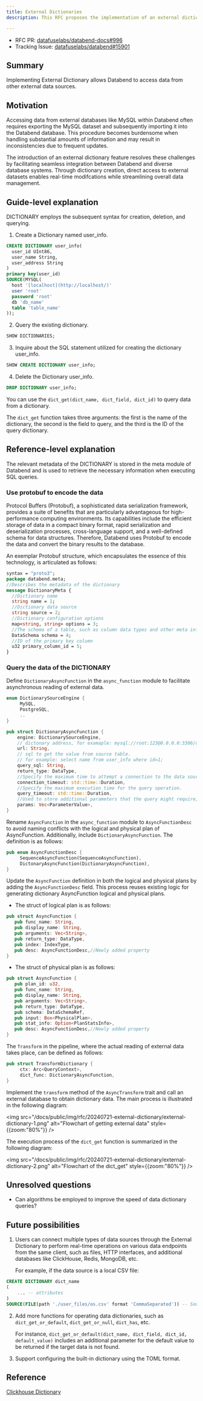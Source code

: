 ```yaml
---
title: External Dictionaries
description: This RFC proposes the implementation of an external dictionary feature in Databend to allow seamless access to data from external sources.

---
```


- RFC PR: [datafuselabs/databend-docs#996](https://github.com/datafuselabs/databend-docs/pull/996)
- Tracking Issue: [datafuselabs/databend#15901](https://github.com/datafuselabs/databend/issues/15901)

## Summary

Implementing External Dictionary allows Databend to access data from other external data sources.

## Motivation

Accessing data from external databases like MySQL within Databend often requires exporting the MySQL dataset and subsequently importing it into the Databend database. This procedure becomes burdensome when handling substantial amounts of information and may result in inconsistencies due to frequent updates.

The introduction of an external dictionary feature resolves these challenges by facilitating seamless integration between Databend and diverse database systems. Through dictionary creation, direct access to external datasets enables real-time modifcations while streamlining overall data management.

## Guide-level explanation

DICTIONARY employs the subsequent syntax for creation, deletion, and querying.

1. Create a Dictionary named user_info.

```sql
CREATE DICTIONARY user_info(
  user_id UInt86,
  user_name String,
  user_address String
)
primary key(user_id)
SOURCE(MYSQL(
  host '[localhost](http://localhost/)'
  user 'root'
  password 'root'
  db 'db_name'
  table 'table_name'
));
```

2. Query the existing dictionary.

```sql
SHOW DICTIONARIES;
```

3. Inquire about the SQL statement utilized for creating the dictionary user_info.

```sql
SHOW CREATE DICTIONARY user_info;
```

4. Delete the Dictionary user_info.

```sql
DROP DICTIONARY user_info;
```

You can use the `dict_get(dict_name, dict_field, dict_id)` to query data from a dictionary.

The `dict_get` function takes three arguments: the first is the name of the dictionary, the second is the field to query, and the third is the ID of the query dictionary.

## Reference-level explanation

The relevant metadata of the DICTIONARY is stored in the meta module of Databend and is used to retrieve the necessary information when executing SQL queries.

### Use protobuf to encode the data

Protocol Buffers (Protobuf), a sophisticated data serialization framework, provides a suite of benefits that are particularly advantageous for high-performance computing environments. Its capabilities include the efficient storage of data in a compact binary format, rapid serialization and deserialization processes, cross-language support, and a well-defined schema for data structures. Therefore, Databend uses Protobuf to encode the data and convert the binary results to the database.

An exemplar Protobuf structure, which encapsulates the essence of this technology, is articulated as follows:

```protobuf
syntax = "proto3";
package databend.meta;
//Describes the metadata of the dictionary
message DictionaryMeta {
  //Dictionary name
  string name = 1;
  //Dictionary data source
  string source = 2;
  //Dictionary configuration options
  map<string, string> options = 3;
  //The schema of a table, such as column data types and other meta info.
  DataSchema schema = 4;
  //ID of the primary key column
  u32 primary_column_id = 5; 
}
```

### Query the data of the DICTIONARY

Define `DictionaryAsyncFunction` in the `async_function` module to facilitate asynchronous reading of external data.

```rust
enum DictionarySourceEngine {
     MySQL,
     PostgreSQL,
     ..
}
```

```rust
pub struct DictionaryAsyncFunction {
    engine: DictionarySourceEngine,
    // dictonary address, for examaple: mysql://root:123@0.0.0.0:3306/default
    url: String,
    // sql to get the value from source table.
    // for example: select name from user_info where id=1;
    query_sql: String,
    return_type: DataType,
    //Specify the maximum time to attempt a connection to the data source.
    connection_timeout: std::time::Duration,
    //Specify the maximum execution time for the query operation.
    query_timeout: std::time::Duration,
    //Used to store additional parameters that the query might require, such as the values for placeholders in the SQL query.
    params: Vec<ParameterValue>,
}
```

Rename `AsyncFunction` in the `async_function` module to `AsyncFunctionDesc` to avoid naming conflicts with the logical and physical plan of AsyncFunction. Additionally, include `DictionaryAsyncFunction`. The definition is as follows:

```rust
pub enum AsyncFunctionDesc {
     SequenceAsyncFunction(SequenceAsyncFunction),
     DictonaryAsyncFunction(DictionaryAsyncFunction),
}
```

Update the `AsyncFunction` definition in both the logical and physical plans by adding the `AsyncFunctionDesc` field. This process reuses existing logic for generating dictionary AsyncFunction logical and physical plans.

- The struct of logical plan is as follows:

```rust
pub struct AsyncFunction {
   pub func_name: String,
   pub display_name: String,
   pub arguments: Vec<String>,
   pub return_type: DataType,
   pub index: IndexType,
   pub desc: AsyncFunctionDesc,//Newly added property
}
```

- The struct of physical plan is as follows:

```rust
pub struct AsyncFunction {
   pub plan_id: u32,
   pub func_name: String,
   pub display_name: String,
   pub arguments: Vec<String>,
   pub return_type: DataType,
   pub schema: DataSchemaRef,
   pub input: Box<PhysicalPlan>,
   pub stat_info: Option<PlanStatsInfo>,
   pub desc: AsyncFunctionDesc,//Newly added property
}
```

The `Transform` in the pipeline, where the actual reading of external data takes place, can be defined as follows:

```rust
pub struct TransformDictionary {
     ctx: Arc<QueryContext>,
     dict_func: DictionaryAsyncFunction,
}
```

Implement the `transform` method of the `AsyncTransform` trait and call an external database to obtain dictionary data. The main process is illustrated in the following diagram:

<img src="/docs/public/img/rfc/20240721-external-dictionary/external-dictionary-1.png" alt="Flowchart of getting external data" style={{zoom:"80%"}} />

The execution process of the `dict_get` function is summarized in the following diagram:

<img src="/docs/public/img/rfc/20240721-external-dictionary/external-dictionary-2.png" alt="Flowchart of the dict_get" style={{zoom:"80%"}} />

## Unresolved questions

- Can algorithms be employed to improve the speed of data dictionary queries?

## Future possibilities

1. Users can connect multiple types of data sources through the External Dictionary to perform real-time operations on various data endpoints from the same client, such as files, HTTP interfaces, and additional databases like ClickHouse, Redis, MongoDB, etc.

   For example, if the data source is a local CSV file:

```sql
CREATE DICTIONARY dict_name
(
    ... -- attributes
)
SOURCE(FILE(path './user_files/os.csv' format 'CommaSeparated')) -- Source configuration
```

2. Add more functions for operating data dictionaries, such as `dict_get_or_default`, `dict_get_or_null`, `dict_has`, etc.

   For instance, `dict_get_or_default(dict_name, dict_field, dict_id, default_value)` includes an additional parameter for the default value to be returned if the target data is not found.

3. Support configuring the built-in dictionary using the TOML format.

## Reference

[Clickhouse Dictionary](https://clickhouse.com/docs/en/dictionary)